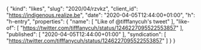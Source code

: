 {
  "kind": "likes",
  "slug": "2020/04/rzvkz",
  "client_id": "https://indigenous.realize.be",
  "date": "2020-04-05T12:44:00+01:00",
  "h": "h-entry",
  "properties": {
    "name": [
      "Like of @tifffanycuh's tweet"
    ],
    "like-of": [
      "https://twitter.com/tifffanycuh/status/1246227095522553857"
    ],
    "published": [
      "2020-04-05T12:44:00+01:00"
    ],
    "syndication": [
      "https://twitter.com/tifffanycuh/status/1246227095522553857"
    ]
  }
}
